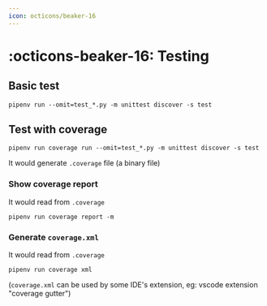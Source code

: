 ```yaml
---
icon: octicons/beaker-16
---
```


# :octicons-beaker-16: Testing

## Basic test
```
pipenv run --omit=test_*.py -m unittest discover -s test
```

## Test with coverage
```
pipenv run coverage run --omit=test_*.py -m unittest discover -s test
```

It would generate `.coverage` file (a binary file)

### Show coverage report
It would read from `.coverage`
```
pipenv run coverage report -m
```

### Generate `coverage.xml`
It would read from `.coverage`
```
pipenv run coverage xml
```

(`coverage.xml` can be used by some IDE's extension, eg: vscode extension "coverage gutter")
